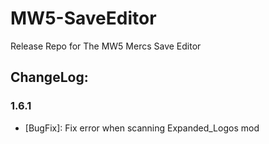 # MW5-SaveEditor
Release Repo for The MW5 Mercs Save Editor

## ChangeLog:

### 1.6.1

- [BugFix]: Fix error when scanning Expanded_Logos mod
